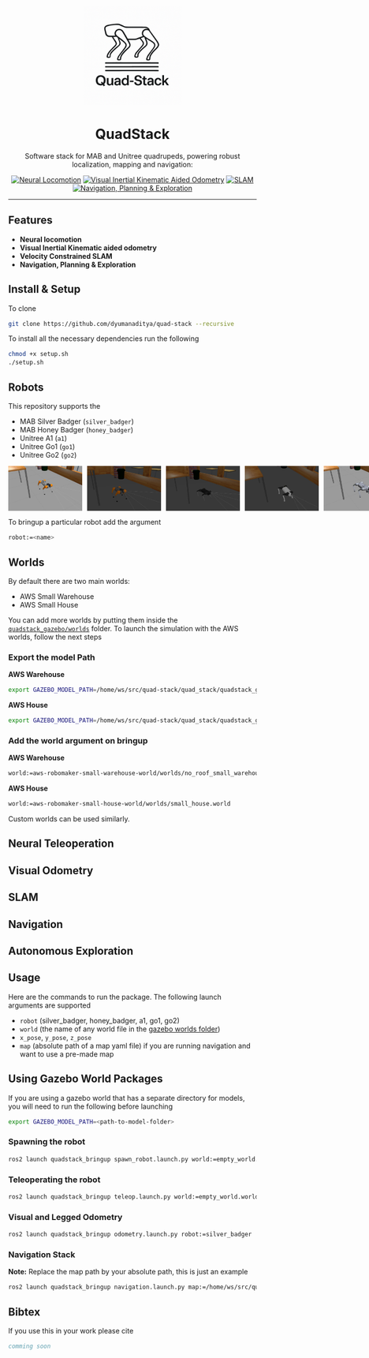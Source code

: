 <p align="center">
  <img src="media/quadstack-logo-v1.png" alt="QuadStack Logo" width="200" />
</p>

<h1 align="center">QuadStack</h1>

<p align="center">
  Software stack for MAB and Unitree quadrupeds, powering robust localization, mapping and navigation:
</p>

<p align="center">
  <a href="#"><img src="https://img.shields.io/badge/⚙️-Neural%20Locomotion-blue?style=flat-square" alt="Neural Locomotion" /></a>
  <a href="#"><img src="https://img.shields.io/badge/🎥-VIO%20Odometry-blue?style=flat-square" alt="Visual Inertial Kinematic Aided Odometry" /></a>
  <a href="#"><img src="https://img.shields.io/badge/🗺️-SLAM-blue?style=flat-square" alt="SLAM" /></a>
  <a href="#"><img src="https://img.shields.io/badge/🤖-Navigation%2C%20Planning%20%26%20Exploration-blue?style=flat-square" alt="Navigation, Planning & Exploration" /></a>
</p>

---

## Features

- **Neural locomotion**  
- **Visual Inertial Kinematic aided odometry**  
- **Velocity Constrained SLAM**  
- **Navigation, Planning & Exploration**  


## Install & Setup
To clone

```bash
git clone https://github.com/dyumanaditya/quad-stack --recursive
```

To install all the necessary dependencies run the following

```bash
chmod +x setup.sh
./setup.sh
```



## Robots

This repository supports the 
- MAB Silver Badger (`silver_badger`)
- MAB Honey Badger (`honey_badger`)
- Unitree A1 (`a1`)
- Unitree Go1 (`go1`)
- Unitree Go2 (`go2`)

<div style="display: flex; justify-content: space-between;">
    <img src="./media/1.png" alt="Image 1" width="150" style="margin-right: 10px;">
    <img src="./media/2.png" alt="Image 2" width="150" style="margin-right: 10px;">
    <img src="./media/3.png" alt="Image 3" width="150" style="margin-right: 10px;">
    <img src="./media/4.png" alt="Image 4" width="150" style="margin-right: 10px;">
    <img src="./media/5.png" alt="Image 5" width="150">
</div>


To bringup a particular robot add the argument

```bash
robot:=<name>
```

## Worlds
By default there are two main worlds:

- AWS Small Warehouse
- AWS Small House

You can add more worlds by putting them inside the [`quadstack_gazebo/worlds`](quad_stack/quadstack_gazebo/worlds/) folder. To launch the simulation with the AWS worlds, follow the next steps

### Export the model Path
**AWS Warehouse**
```bash
export GAZEBO_MODEL_PATH=/home/ws/src/quad-stack/quad_stack/quadstack_gazebo/worlds/aws-robomaker-small-warehouse-world/models
```

**AWS House**
```bash
export GAZEBO_MODEL_PATH=/home/ws/src/quad-stack/quad_stack/quadstack_gazebo/worlds/aws-robomaker-small-house-world/models
```

### Add the world argument on bringup
**AWS Warehouse**
```bash
world:=aws-robomaker-small-warehouse-world/worlds/no_roof_small_warehouse.world
```

**AWS House**
```bash
world:=aws-robomaker-small-house-world/worlds/small_house.world
```

Custom worlds can be used similarly.


## Neural Teleoperation



## Visual Odometry


## SLAM


## Navigation


## Autonomous Exploration


## Usage

Here are the commands to run the package. The following launch arguments are supported

- `robot` (silver_badger, honey_badger, a1, go1, go2)
- `world` (the name of any world file in the [gazebo worlds folder](./quad_stack/quadstack_gazebo/worlds/))
- `x_pose`, `y_pose`, `z_pose`
- `map` (absolute path of a map yaml file) if you are running navigation and want to use a pre-made map

## Using Gazebo World Packages
If you are using a gazebo world that has a separate directory for models, you will need to run the following before launching

```bash
export GAZEBO_MODEL_PATH=<path-to-model-folder>
```


### Spawning the robot

```bash
ros2 launch quadstack_bringup spawn_robot.launch.py world:=empty_world.world robot:=a1
```

### Teleoperating the robot

```bash
ros2 launch quadstack_bringup teleop.launch.py world:=empty_world.world robot:=a1
```

### Visual and Legged Odometry

```bash
ros2 launch quadstack_bringup odometry.launch.py robot:=silver_badger
```

### Navigation Stack
**Note:** Replace the map path by your absolute path, this is just an example
```bash
ros2 launch quadstack_bringup navigation.launch.py map:=/home/ws/src/quad-stack/quad_stack/quadstack_localization/maps/turtlebot_map.yaml robot:=a1
```

## Bibtex
If you use this in your work please cite

```bibtex
comming soon
```
